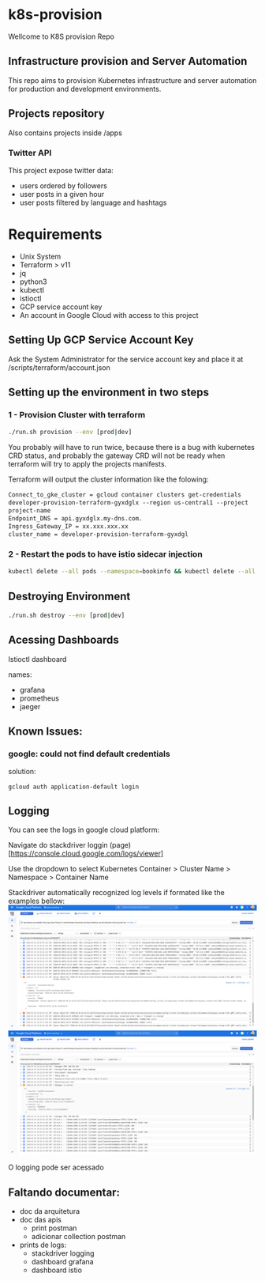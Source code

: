
# k8s-provision
Wellcome to K8S provision Repo

## Infrastructure provision and Server Automation
This repo aims to provision Kubernetes infrastructure and server automation for production and development environments.

## Projects repository 
Also contains projects inside /apps 

### Twitter API 
This project expose twitter data:
- users ordered by followers
- user posts in a given hour
- user posts filtered by language and hashtags 

# Requirements
- Unix System
- Terraform > v11
- jq
- python3
- kubectl
- istioctl
- GCP service account key
- An account in Google Cloud with access to this project

## Setting Up GCP Service Account Key
Ask the System Administrator for the service account key and place it at
/scripts/terraform/account.json

## Setting up the environment in two steps

### 1 - Provision Cluster  with terraform

```bash
./run.sh provision --env [prod|dev]
```

You probably will have to run twice, because there is a bug 
with kubernetes CRD status, and probably the gateway CRD will not
be ready when terraform will try to apply the projects manifests.

Terraform will output the cluster information like the folowing:
```
Connect_to_gke_cluster = gcloud container clusters get-credentials developer-provision-terraform-gyxdglx --region us-central1 --project project-name
Endpoint_DNS = api.gyxdglx.my-dns.com.
Ingress_Gateway_IP = xx.xxx.xxx.xx
cluster_name = developer-provision-terraform-gyxdgl
```


### 2 - Restart the pods to have istio sidecar injection
```bash
kubectl delete --all pods --namespace=bookinfo && kubectl delete --all pods --namespace=api
```

## Destroying Environment

```bash
./run.sh destroy --env [prod|dev]
```

## Acessing Dashboards
Istioctl dashboard <dashboard-name>

names:
- grafana
- prometheus
- jaeger

## Known Issues:
### google: could not find default credentials

solution:
```
gcloud auth application-default login
```

## Logging
You can see the logs in google cloud platform:

Navigate do stackdriver loggin (page)[https://console.cloud.google.com/logs/viewer]

Use the dropdown to select Kubernetes Container > Cluster Name > Namespace > Container Name

Stackdriver automatically  recognized log levels if formated like the examples bellow:
![error example](readme_pics/log_bookinfo_severity_error.png)
![warning example](readme_pics/log_twitter_api_severity_warning.png)


O logging pode ser acessado 
## Faltando documentar:
- doc da arquitetura
- doc das apis
  - print postman
  - adicionar collection postman
- prints de logs:
  - stackdriver logging
  - dashboard grafana
  - dashboard istio
